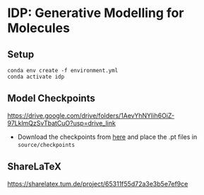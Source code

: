 # IDP: Generative Modelling for Molecules

## Setup

```
conda env create -f environment.yml
conda activate idp
``` 

## Model Checkpoints
https://drive.google.com/drive/folders/1AevYhNYIih6OiZ-97LklmQzSvTbatCuO?usp=drive_link

- Download the checkpoints from [here](url) and place the .pt files in `source/checkpoints`

## ShareLaTeX
https://sharelatex.tum.de/project/65311f55d72a3e3b5e7ef9ce
